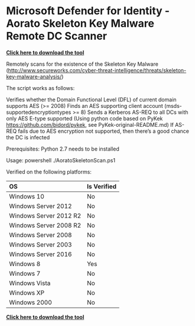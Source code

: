 # Microsoft Defender for Identity - Aorato Skeleton Key Malware Remote DC Scanner

[**Click here to download the tool**](https://github.com/microsoft/ATA-AATP-Sizing-Tool/releases)

Remotely scans for the existence of the Skeleton Key Malware (http://www.secureworks.com/cyber-threat-intelligence/threats/skeleton-key-malware-analysis/)

The script works as follows:

Verifies whether the Domain Functional Level (DFL) of current domain supports AES (>= 2008)
Finds an AES supporting client account (msds-supportedencryptiontypes >= 8)
Sends a Kerberos AS-REQ to all DCs with only AES E-type supported (Using python code based on PyKek https://github.com/bidord/pykek, see PyKek-original-README.md)
If AS-REQ fails due to AES encryption not supported, then there’s a good chance the DC is infected
 

Prerequisites: Python 2.7 needs to be installed

Usage: powershell ./AoratoSkeletonScan.ps1

Verified on the following platforms:

| OS  | Is Verified |
| :------------- | :------------- |
| Windows 10  | No  |
| Windows Server 2012  | No  |
| Windows Server 2012 R2  | No  |
| Windows Server 2008 R2  | No  |
| Windows Server 2008  | No  |
| Windows Server 2003  | No  |
| Windows Server 2016  | No  |
| Windows 8  | Yes  |
| Windows 7  | No  |
| Windows Vista  | No  |
| Windows XP  | No  |
| Windows 2000  | No  |

[**Click here to download the tool**](https://github.com/microsoft/ATA-AATP-Sizing-Tool/releases)
